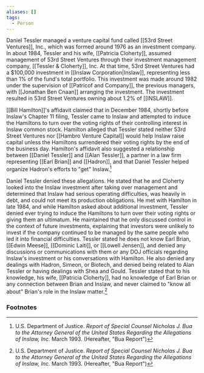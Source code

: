 ```yaml
---
aliases: []
tags:
  - Person
---
```

Daniel Tessler managed a venture capital fund called [[53rd Street Ventures]], Inc., which was formed around 1976 as an investment company. In about 1984, Tessler and his wife, [[Patricia Cloherty]], assumed management of 53rd Street Ventures through their investment management company, [[Tessler & Cloherty]], Inc. At that time, 53rd Street Ventures had a $100,000 investment in [[Inslaw Corporation|Inslaw]], representing less than 1% of the fund's total portfolio. This investment was made around 1982 under the supervision of [[Patricof and Company]], the previous managers, with [[Jonathan Ben Cnaan]] arranging the investment. The investment resulted in 53rd Street Ventures owning about 1.2% of [[INSLAW]].

[[Bill Hamilton]]'s affidavit claimed that in December 1984, shortly before Inslaw's Chapter 11 filing, Tessler came to Inslaw and attempted to induce the Hamiltons to turn over the voting rights of their controlling interest in Inslaw common stock. Hamilton alleged that Tessler stated neither 53rd Street Ventures nor [[Hambro Venture Capital]] would help Inslaw raise capital unless the Hamiltons surrendered their voting rights by the end of the business day. Hamilton's affidavit also suggested a relationship between [[Daniel Tessler]] and [[Alan Tessler]], a partner in a law firm representing [[Earl Brian]] and [[Hadron]], and that Daniel Tessler helped organize Hadron's efforts to "get" Inslaw.[^1]

Daniel Tessler denied these allegations. He stated that he and Cloherty looked into the Inslaw investment after taking over management and determined that Inslaw had serious operating difficulties, was heavily in debt, and could not meet its production obligations. He met with Hamilton in late 1984, and while Hamilton asked about additional investment, Tessler denied ever trying to induce the Hamiltons to turn over their voting rights or giving them an ultimatum. He maintained that he only discussed control in the context of future investments, explaining that investors were unlikely to invest if the company continued to be managed by the same people who led it into financial difficulties. Tessler stated he does not know Earl Brian, [[Edwin Meese]], [[Dominic Laiti]], or [[Lowell Jensen]], and denied any discussions or communications with them or any DOJ officials regarding Inslaw's investment or his conversations with Hamilton. He also denied any dealings with Hadron, Simeon, or Biotech, and denied being related to Alan Tessler or having dealings with Shea and Gould. Tessler stated that to his knowledge, his wife, [[Patricia Cloherty]], had no knowledge of Earl Brian or any connection between Brian and Inslaw, and never claimed to "know all about" Brian's role in the Inslaw matter.[^1]

### Footnotes

[^1]: U.S. Department of Justice. *Report of Special Counsel Nicholas J. Bua to the Attorney General of the United States Regarding the Allegations of Inslaw, Inc.* March 1993. (Hereafter, "Bua Report")